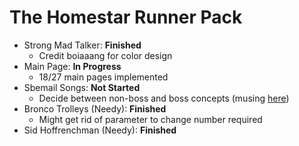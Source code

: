 # The Homestar Runner Pack

* Strong Mad Talker: **Finished**
  * Credit boiaaang for color design
* Main Page: **In Progress**
  * 18/27 main pages implemented
* Sbemail Songs: **Not Started**
  * Decide between non-boss and boss concepts (musing [here](https://discord.com/channels/160061833166716928/1138212224050147388))
* Bronco Trolleys (Needy): **Finished**
  * Might get rid of parameter to change number required
* Sid Hoffrenchman (Needy): **Finished**
